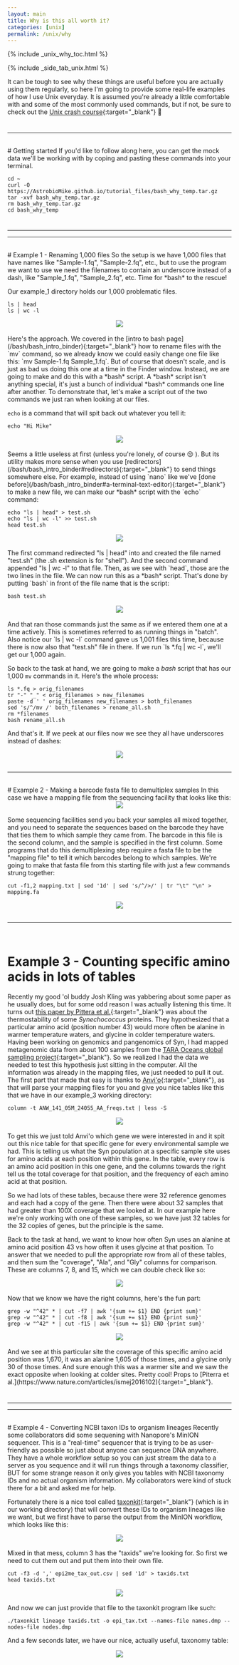 ```yaml
---
layout: main
title: Why is this all worth it?
categories: [unix]
permalink: /unix/why
---
```


{% include _unix_why_toc.html %}

{% include _side_tab_unix.html %}


It can be tough to see why these things are useful before you are actually using them regularly, so here I'm going to provide some real-life examples of how I use Unix everyday. It is assumed you're already a little comfortable with and some of the most commonly used commands, but if not, be sure to check out the [Unix crash course](/unix/unix-intro){:target="_blank"} 🙂

<hr style="height:10px; visibility:hidden;" />

---
<br>
# Getting started  
If you'd like to follow along here, you can get the mock data we'll be working with by coping and pasting these commands into your terminal.

```
cd ~
curl -O https://AstrobioMike.github.io/tutorial_files/bash_why_temp.tar.gz
tar -xvf bash_why_temp.tar.gz
rm bash_why_temp.tar.gz
cd bash_why_temp
```
<hr style="height:10px; visibility:hidden;" />

---
---
<br>
# Example 1 - Renaming 1,000 files
So the setup is we have 1,000 files that have names like "Sample-1.fq", "Sample-2.fq", etc., but to use the program we want to use we need the filenames to contain an underscore instead of a dash, like "Sample_1.fq", "Sample_2.fq", etc. Time for *bash* to the rescue!

Our example_1 directory holds our 1,000 problematic files. 

```
ls | head
ls | wc -l
```

<center><img src="{{ site.url }}/images/1000_files_head.png"></center> 

<br>
Here's the approach. We covered in the [intro to bash page](/bash/bash_intro_binder){:target="_blank"} how to rename files with the `mv` command, so we already know we could easily change one file like this: `mv Sample-1.fq Sample_1.fq`. But of course that doesn't scale, and is just as bad us doing this one at a time in the Finder window. Instead, we are going to make and do this with a *bash* script. A *bash* script isn't anything special, it's just a bunch of individual *bash* commands one line after another. To demonstrate that, let's make a script out of the two commands we just ran when looking at our files.

`echo` is a command that will spit back out whatever you tell it:

```
echo "Hi Mike"
```

<center><img src="{{ site.url }}/images/echo.png"></center> 

<br>
Seems a little useless at first (unless you're lonely, of course 😢 ). But its utility makes more sense when you use [redirectors](/bash/bash_intro_binder#redirectors){:target="_blank"} to send things somewhere else. For example, instead of using `nano` like we've [done before](/bash/bash_intro_binder#a-terminal-text-editor){:target="_blank"} to make a new file, we can make our *bash* script with the `echo` command:

```
echo "ls | head" > test.sh
echo "ls | wc -l" >> test.sh
head test.sh
```

<center><img src="{{ site.url }}/images/make_test_sh.png"></center> 

<br>
The first command redirected "ls | head" into and created the file named "test.sh" (the .sh extension is for "shell"). And the second command appended "ls | wc -l" to that file. Then, as we see with `head`, those are the two lines in the file. We can now run this as a *bash* script. That's done by putting `bash` in front of the file name that is the script:

```
bash test.sh
```

<center><img src="{{ site.url }}/images/test_sh.png"></center> 

<br>
And that ran those commands just the same as if we entered them one at a time actively. This is sometimes referred to as running things in "batch". Also notice our `ls | wc -l` command gave us 1,001 files this time, because there is now also that "test.sh" file in there. If we run `ls *.fq | wc -l`, we'll get our 1,000 again. 

So back to the task at hand, we are going to make a *bash* script that has our 1,000 `mv` commands in it. Here's the whole process:

```
ls *.fq > orig_filenames
tr "-" "_" < orig_filenames > new_filenames
paste -d ' ' orig_filenames new_filenames > both_filenames
sed 's/^/mv /' both_filenames > rename_all.sh
rm *filenames
bash rename_all.sh
``` 

And that's it. If we peek at our files now we see they all have underscores instead of dashes:

<center><img src="{{ site.url }}/images/ex1_done.png"></center> 

<br>

---
<br>
# Example 2 - Making a barcode fasta file to demultiplex samples
In this case we have a mapping file from the sequencing facility that looks like this: 

<center><img src="{{ site.url }}/images/mapping_ex.png"></center> 

<br>
Some sequencing facilities send you back your samples all mixed together, and you need to separate the sequences based on the barcode they have that ties them to which sample they came from. The barcode in this file is the second column, and the sample is specified in the first column. Some programs that do this demultiplexing step require a fasta file to be the "mapping file" to tell it which barcodes belong to which samples. We're going to make that fasta file from this starting file with just a few commands strung together:

```
cut -f1,2 mapping.txt | sed '1d' | sed 's/^/>/' | tr "\t" "\n" > mapping.fa
```

<center><img src="{{ site.url }}/images/making_mapping_fasta.png"></center> 

<br>

---
<br>

# Example 3 - Counting specific amino acids in lots of tables
Recently my good 'ol buddy Josh Kling was yabbering about some paper as he usually does, but for some odd reason I was actually listening this time. It turns out [this paper by Pittera et al.](https://www.nature.com/articles/ismej2016102){:target="_blank"} was about the thermostability of some *Synechococcus* proteins. They hypothesized that a particular amino acid (position number 43) would more often be alanine in warmer temperature waters, and glycine in colder temperature waters. Having been working on genomics and pangenomics of Syn, I had mapped metagenomic data from about 100 samples from the [TARA Oceans global sampling project](https://www.embl.de/tara-oceans/start/){:target="_blank"}. So we realized I had the data we needed to test this hypothesis just sitting in the computer. All the information was already in the mapping files, we just needed to pull it out. The first part that made that easy is thanks to [Anvi'o](http://merenlab.org/software/anvio/){:target="_blank"}, as that will parse your mapping files for you and give you nice tables like this that we have in our example_3 working directory:

```
column -t ANW_141_05M_24055_AA_freqs.txt | less -S
```

<center><img src="{{ site.url }}/images/aa_counts_ex.png"></center> 

<br>
To get this we just told Anvi'o which gene we were interested in and it spit out this nice table for that specific gene for every environmental sample we had. This is telling us what the Syn population at a specific sample site uses for amino acids at each position within this gene. In the table, every row is an amino acid position in this one gene, and the columns towards the right tell us the total coverage for that position, and the frequency of each amino acid at that position. 

So we had lots of these tables, because there were 32 reference genomes and each had a copy of the gene. Then there were about 32 samples that had greater than 100X coverage that we looked at. In our example here we're only working with one of these samples, so we have just 32 tables for the 32 copies of genes, but the principle is the same.

Back to the task at hand, we want to know how often Syn uses an alanine at amino acid position 43 vs how often it uses glycine at that position. To answer that we needed to pull the appropriate row from all of these tables, and then sum the "coverage", "Ala", and "Gly" columns for comparison. These are columns 7, 8, and 15, which we can double check like so: 

<center><img src="{{ site.url }}/images/aa_counts_2.png"></center> 

<br>
Now that we know we have the right columns, here's the fun part:

```
grep -w "^42" * | cut -f7 | awk '{sum += $1} END {print sum}'
grep -w "^42" * | cut -f8 | awk '{sum += $1} END {print sum}'
grep -w "^42" * | cut -f15 | awk '{sum += $1} END {print sum}'
```

<center><img src="{{ site.url }}/images/aa_counts_results.png"></center> 

<br>
And we see at this particular site the coverage of this specific amino acid position was 1,670, it was an alanine 1,605 of those times, and a glycine only 30 of those times. And sure enough this was a warmer site and we saw the exact opposite when looking at colder sites. Pretty cool! Props to [Piterra et al.](https://www.nature.com/articles/ismej2016102){:target="_blank"}.

<hr style="height:10px; visibility:hidden;" />

---
---
<br>
# Example 4 - Converting NCBI taxon IDs to organism lineages  
Recently some collaborators did some sequening with Nanopore's MinION sequencer. This is a "real-time" sequencer that is trying to be as user-friendly as possible so just about anyone can sequence DNA anywhere. They have a whole workflow setup so you can just stream the data to a server as you sequence and it will run things through a taxonomy classifier, BUT for some strange reason it only gives you tables with NCBI taxonomy IDs and no actual organism information. My collaborators were kind of stuck there for a bit and asked me for help.

Fortunately there is a nice tool called [taxonkit](https://github.com/shenwei356/taxonkit){:target="_blank"} (which is in our working directory) that will convert these IDs to organism lineages like we want, but we first have to parse the output from the MinION workflow, which looks like this:

<center><img src="{{ site.url }}/images/epi2me_start.png"></center> 

<br>
Mixed in that mess, column 3 has the "taxids" we're looking for. So first we need to cut them out and put them into their own file. 

```
cut -f3 -d ',' epi2me_tax_out.csv | sed '1d' > taxids.txt
head taxids.txt
```

<center><img src="{{ site.url }}/images/epi2me_taxids.png"></center> 

<br>
And now we can just provide that file to the taxonkit program like such:

```
./taxonkit lineage taxids.txt -o epi_tax.txt --names-file names.dmp --nodes-file nodes.dmp
```

And a few seconds later, we have our nice, actually useful, taxonomy table:

<center><img src="{{ site.url }}/images/epi2me_tax_tab.png"></center> 

<br>
